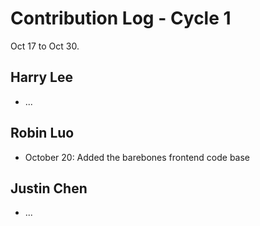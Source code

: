# Contribution Log - Cycle 1
Oct 17 to Oct 30.

## Harry Lee
* ...

## Robin Luo
* October 20: Added the barebones frontend code base

## Justin Chen
* ...

